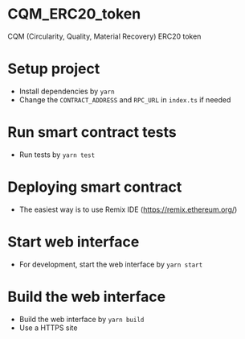 # CQM_ERC20_token
CQM (Circularity, Quality, Material Recovery) ERC20 token

# Setup project
- Install dependencies by `yarn`
- Change the `CONTRACT_ADDRESS` and `RPC_URL` in `index.ts` if needed

# Run smart contract tests
- Run tests by `yarn test`
  
# Deploying smart contract
- The easiest way is to use Remix IDE (https://remix.ethereum.org/)

# Start web interface
- For development, start the web interface by `yarn start`

# Build the web interface
- Build the web interface by `yarn build`
- Use a HTTPS site 
